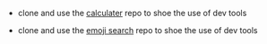 * clone and use the [calculater](https://github.com/zomia-bootcamp/calculator) repo to shoe the use of dev tools

* clone and use the [emoji search](https://github.com/zomia-bootcamp/emoji-search) repo to shoe the use of dev tools
